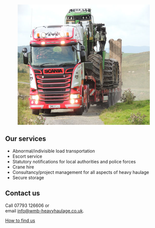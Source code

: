 ---
---

<figure>
  <img
    alt="Timber harvester."
    src="/assets/images/index.jpeg"
    srcset="/assets/images/index@2x.jpeg w1024"
    width="512"
    height="384">
</figure>

Our services
------------
* Abnormal/indivisible load transportation
* Escort service
* Statutory notifications for local authorities and police forces 
* Crane hire
* Consultancy/project management for all aspects of heavy haulage
* Secure storage

Contact us
----------
Call 07793 126606 or  
email [info@wmb-heavyhaulage.co.uk](mailto:info@wmb-heavyhaulage.co.uk).


[How to find us](/contact-us.html)
